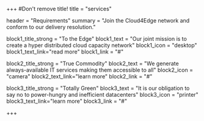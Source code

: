+++
#Don't remove title!
title = "services"

header = "Requirements"
summary = "Join the Cloud4Edge network and conform to our delivery resolution."

block1_title_strong = "To the Edge"
block1_text = "Our joint mission is to create a hyper distributed cloud capacity network"
block1_icon = "desktop"
block1_text_link="read more"
block1_link = "#"


block2_title_strong = "True Commodity"
block2_text = "We generate always-available IT services making them accessible to all"
block2_icon = "camera"
block2_text_link="learn more"
block2_link = "#"


block3_title_strong = "Totally Green"
block3_text = "It is our obligation to say no to power-hungry and inefficient datacenters"
block3_icon = "printer"
block3_text_link="learn more"
block3_link = "#"





+++